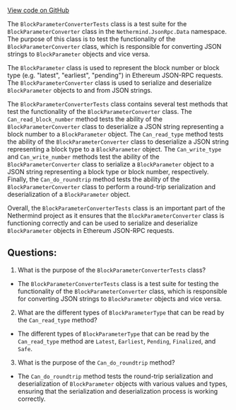 [View code on GitHub](https://github.com/NethermindEth/nethermind/src/Nethermind/Nethermind.JsonRpc.Test/Data/BlockParameterConverterTests.cs)

The `BlockParameterConverterTests` class is a test suite for the `BlockParameterConverter` class in the `Nethermind.JsonRpc.Data` namespace. The purpose of this class is to test the functionality of the `BlockParameterConverter` class, which is responsible for converting JSON strings to `BlockParameter` objects and vice versa. 

The `BlockParameter` class is used to represent the block number or block type (e.g. "latest", "earliest", "pending") in Ethereum JSON-RPC requests. The `BlockParameterConverter` class is used to serialize and deserialize `BlockParameter` objects to and from JSON strings. 

The `BlockParameterConverterTests` class contains several test methods that test the functionality of the `BlockParameterConverter` class. The `Can_read_block_number` method tests the ability of the `BlockParameterConverter` class to deserialize a JSON string representing a block number to a `BlockParameter` object. The `Can_read_type` method tests the ability of the `BlockParameterConverter` class to deserialize a JSON string representing a block type to a `BlockParameter` object. The `Can_write_type` and `Can_write_number` methods test the ability of the `BlockParameterConverter` class to serialize a `BlockParameter` object to a JSON string representing a block type or block number, respectively. Finally, the `Can_do_roundtrip` method tests the ability of the `BlockParameterConverter` class to perform a round-trip serialization and deserialization of a `BlockParameter` object. 

Overall, the `BlockParameterConverterTests` class is an important part of the Nethermind project as it ensures that the `BlockParameterConverter` class is functioning correctly and can be used to serialize and deserialize `BlockParameter` objects in Ethereum JSON-RPC requests.
## Questions: 
 1. What is the purpose of the `BlockParameterConverterTests` class?
- The `BlockParameterConverterTests` class is a test suite for testing the functionality of the `BlockParameterConverter` class, which is responsible for converting JSON strings to `BlockParameter` objects and vice versa.

2. What are the different types of `BlockParameterType` that can be read by the `Can_read_type` method?
- The different types of `BlockParameterType` that can be read by the `Can_read_type` method are `Latest`, `Earliest`, `Pending`, `Finalized`, and `Safe`.

3. What is the purpose of the `Can_do_roundtrip` method?
- The `Can_do_roundtrip` method tests the round-trip serialization and deserialization of `BlockParameter` objects with various values and types, ensuring that the serialization and deserialization process is working correctly.